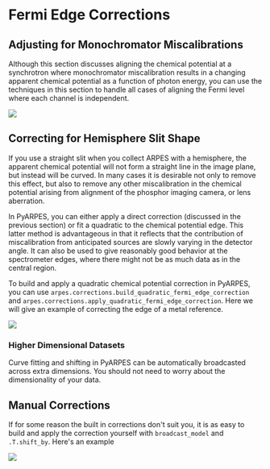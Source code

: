 # Fermi Edge Corrections

## Adjusting for Monochromator Miscalibrations

Although this section discusses aligning the chemical potential at a 
synchrotron where monochromator miscalibration results in a changing 
apparent chemical potential as a function of photon energy, you can 
use the techniques in this section to handle all cases of aligning 
the Fermi level where each channel is independent.

![](static/hv-correction.png)

## Correcting for Hemisphere Slit Shape

If you use a straight slit when you collect ARPES with a hemisphere,
the apparent chemical potential will not form a straight line in the 
image plane, but instead will be curved. In many cases it is desirable 
not only to remove this effect, but also to remove any other miscalibration
in the chemical potential arising from alignment of the phosphor imaging
camera, or lens aberration.

In PyARPES, you can either apply a direct correction (discussed in the previous 
section) or fit a quadratic to the chemical potential edge. This latter 
method is advantageous in that it reflects that the contribution of 
miscalibration from anticipated sources are slowly varying in the detector
angle. It can also be used to give reasonably good behavior at the spectrometer
edges, where there might not be as much data as in the central region.

To build and apply a quadratic chemical potential correction in PyARPES,
you can use `arpes.corrections.build_quadratic_fermi_edge_correction`
and `arpes.corrections.apply_quadratic_fermi_edge_correction`. Here we 
will give an example of correcting the edge of a metal reference. 


![](static/quadratic-correction.png)

### Higher Dimensional Datasets

Curve fitting and shifting in PyARPES can be automatically broadcasted 
across extra dimensions. You should not need to worry about the 
dimensionality of your data. 

## Manual Corrections

If for some reason the built in corrections don't suit you, it is 
as easy to build and apply the correction yourself with 
`broadcast_model` and `.T.shift_by`. Here's an example

![](static/manual-correction.png)
  